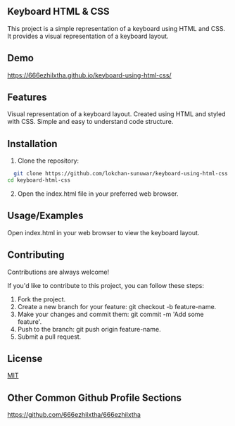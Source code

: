 
## Keyboard HTML & CSS

This project is a simple representation of a keyboard using HTML and CSS. It provides a visual representation of a keyboard layout.
## Demo

https://666ezhilxtha.github.io/keyboard-using-html-css/


## Features

Visual representation of a keyboard layout.
Created using HTML and styled with CSS.
Simple and easy to understand code structure.
## Installation

1. Clone the repository:

```bash
  git clone https://github.com/lokchan-sunuwar/keyboard-using-html-css.git
cd keyboard-html-css

```
2. Open the index.html file in your preferred web browser.
    
## Usage/Examples

Open index.html in your web browser to view the keyboard layout.

## Contributing

Contributions are always welcome!

If you'd like to contribute to this project, you can follow these steps:

1. Fork the project.
2. Create a new branch for your feature: git checkout -b feature-name.
3. Make your changes and commit them: git commit -m 'Add some feature'.
4. Push to the branch: git push origin feature-name.
5. Submit a pull request.



## License

[MIT](https://choosealicense.com/licenses/mit/)


## Other Common Github Profile Sections
https://github.com/666ezhilxtha/666ezhilxtha


